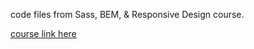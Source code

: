 code files from Sass, BEM, & Responsive Design course.

[course link here](https://www.youtube.com/watch?v=jfMHA8SqUL4)
